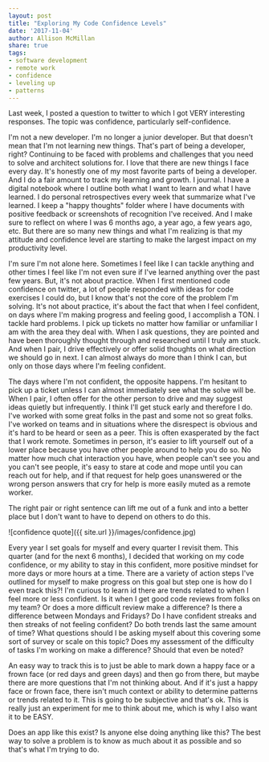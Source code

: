 ```yaml
---
layout: post
title: "Exploring My Code Confidence Levels"
date: '2017-11-04'
author: Allison McMillan
share: true
tags:
- software development
- remote work
- confidence
- leveling up
- patterns
---
```


Last week, I posted a question to twitter to which I got VERY interesting responses. The topic was confidence, particularly self-confidence.

I'm not a new developer. I'm no longer a junior developer. But that doesn't mean that I'm not learning new things. That's part of being a developer, right? Continuing to be faced with problems and challenges that you need to solve and architect solutions for. I love that there are new things I face every day. It's honestly one of my most favorite parts of being a developer. And I do a fair amount to track my learning and growth. I journal. I have a digital notebook where I outline both what I want to learn and what I have learned. I do personal retrospectives every week that summarize what I've learned. I keep a "happy thoughts" folder where I have documents with positive feedback or screenshots of recognition I've received. And I make sure to reflect on where I was 6 months ago, a year ago, a few years ago, etc. But there are so many new things and what I'm realizing is that my attitude and confidence level are starting to make the largest impact on my productivity level.

I'm sure I'm not alone here. Sometimes I feel like I can tackle anything and other times I feel like I'm not even sure if I've learned anything over the past few years. But, it's not about practice. When I first mentioned code confidence on twitter, a lot of people responded with ideas for code exercises I could do, but I know that's not the core of the problem I'm solving. It's not about practice, it's about the fact that when I feel confident, on days where I'm making progress and feeling good, I accomplish a TON. I tackle hard problems. I pick up tickets no matter how familiar or unfamiliar I am with the area they deal with. When I ask questions, they are pointed and have been thoroughly thought through and researched until I truly am stuck. And when I pair, I drive effectively or offer solid thoughts on what direction we should go in next. I can almost always do more than I think I can, but only on those days where I'm feeling confident.

The days where I'm not confident, the opposite happens. I'm hesitant to pick up a ticket unless I can almost immediately see what the solve will be. When I pair, I often offer for the other person to drive and may suggest ideas quietly but infrequently. I think I'll get stuck early and therefore I do. I've worked with some great folks in the past and some not so great folks. I've worked on teams and in situations where the disrespect is obvious and it's hard to be heard or seen as a peer. This is often exasperated by the fact that I work remote. Sometimes in person, it's easier to lift yourself out of a lower place because you have other people around to help you do so. No matter how much chat interaction you have, when people can't see you and you can't see people, it's easy to stare at code and mope until you can reach out for help, and if that request for help goes unanswered or the wrong person answers that cry for help is more easily muted as a remote worker.

The right pair or right sentence can lift me out of a funk and into a better place but I don't want to have to depend on others to do this.

![confidence quote]({{ site.url }}/images/confidence.jpg)

Every year I set goals for myself and every quarter I revisit them. This quarter (and for the next 6 months), I decided that working on my code confidence, or my ability to stay in this confident, more positive mindset for more days or more hours at a time. There are a variety of action steps I've outlined for myself to make progress on this goal but step one is how do I even track this?! I'm curious to learn id there are trends related to when I feel more or less confident. Is it when I get good code reviews from folks on my team? Or does a more difficult review make a difference? Is there a difference between Mondays and Fridays? Do I have confident streaks and then streaks of not feeling confident? Do both trends last the same amount of time? What questions should I be asking myself about this covering some sort of survey or scale on this topic? Does my assessment of the difficulty of tasks I'm working on make a difference? Should that even be noted?

An easy way to track this is to just be able to mark down a happy face or a frown face (or red days and green days) and then go from there, but maybe there are more questions that I'm not thinking about. And if it's just a happy face or frown face, there isn't much context or ability to determine patterns or trends related to it. This is going to be subjective and that's ok. This is really just an experiment for me to think about me, which is why I also want it to be EASY.

Does an app like this exist? Is anyone else doing anything like this? The best way to solve a problem is to know as much about it as possible and so that's what I'm trying to do.


